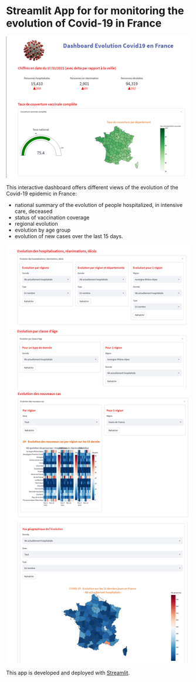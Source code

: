 # Streamlit App for for monitoring the evolution of Covid-19 in France

![](Picture/Capture1.PNG)

This interactive dashboard offers different views of the evolution of the Covid-19 epidemic in France:

* national summary of the evolution of people hospitalized, in intensive care, deceased
* status of vaccination coverage
* regional evolution
* evolution by age group
* evolution of new cases over the last 15 days.

![](Picture/Capture2.PNG)
![](Picture/Capture3.PNG)
![](Picture/Capture4.PNG)

This app is developed and deployed with [Streamlit](https://streamlit.io/).
